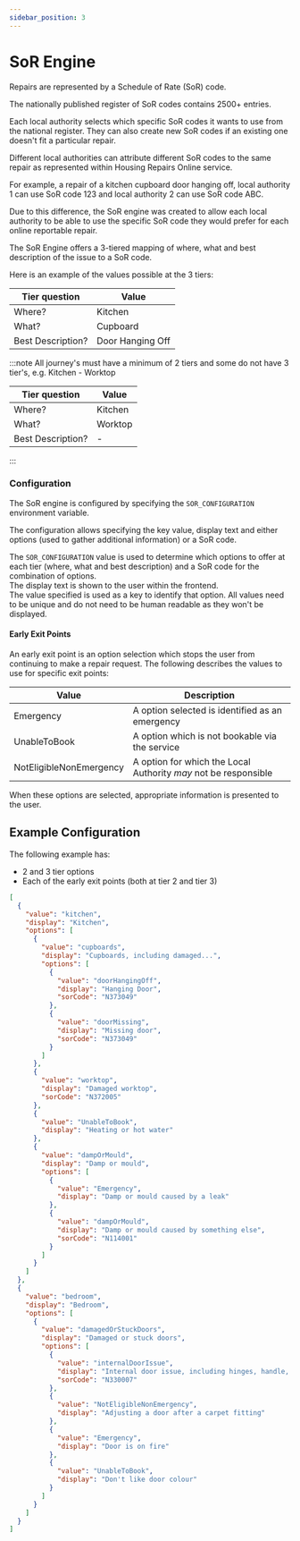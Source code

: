 ```yaml
---
sidebar_position: 3
---
```


# SoR Engine

Repairs are represented by a Schedule of Rate (SoR) code.

The nationally published register of SoR codes contains 2500+ entries.

Each local authority selects which specific SoR codes it wants to use from the national register.
They can also create new SoR codes if an existing one doesn't fit a particular repair.

Different local authorities can attribute different SoR codes to the same repair as represented within Housing Repairs Online service.

For example, a repair of a kitchen cupboard door hanging off, local authority 1 can use SoR code 123 and local authority 2 can use SoR code ABC.

Due to this difference, the SoR engine was created to allow each local authority to be able to use the specific SoR code they would prefer for each online reportable repair.

The SoR Engine offers a 3-tiered mapping of where, what and best description of the issue to a SoR code.

Here is an example of the values possible at the 3 tiers:

| Tier question     | Value            |
|-------------------|------------------|
| Where?            | Kitchen          |
| What?             | Cupboard         |
| Best Description? | Door Hanging Off |

:::note
All journey's must have a minimum of 2 tiers and some do not have 3 tier's, e.g. Kitchen - Worktop

| Tier question     | Value            |
|-------------------|------------------|
| Where?            | Kitchen          |
| What?             | Worktop          |
| Best Description? | -                |
:::

### Configuration
The SoR engine is configured by specifying the `SOR_CONFIGURATION` environment variable.

The configuration allows specifying the key value, display text and either options (used to gather additional information) or a SoR code.

The `SOR_CONFIGURATION` value is used to determine which options to offer at each tier (where, what and best description) and a SoR code for the combination of options.  
The display text is shown to the user within the frontend.  
The value specified is used as a key to identify that option. All values need to be unique and do not need to be human readable as they won't be displayed.

#### Early Exit Points
An early exit point is an option selection which stops the user from continuing to make a repair request.
The following describes the values to use for specific exit points:

| Value                   | Description                                                     |
|-------------------------|-----------------------------------------------------------------|
| Emergency               | A option selected is identified as an emergency                 |
| UnableToBook            | A option which is not bookable via the service                  |
| NotEligibleNonEmergency | A option for which the Local Authority _may_ not be responsible |


When these options are selected, appropriate information is presented to the user.

## Example Configuration
The following example has:
- 2 and 3 tier options
- Each of the early exit points (both at tier 2 and tier 3)

```JSON
[
  {
    "value": "kitchen",
    "display": "Kitchen",
    "options": [
      {
        "value": "cupboards",
        "display": "Cupboards, including damaged...",
        "options": [
          {
            "value": "doorHangingOff",
            "display": "Hanging Door",
            "sorCode": "N373049"
          },
          {
            "value": "doorMissing",
            "display": "Missing door",
            "sorCode": "N373049"
          }
        ]
      },
      {
        "value": "worktop",
        "display": "Damaged worktop",
        "sorCode": "N372005"
      },
      {
        "value": "UnableToBook",
        "display": "Heating or hot water"
      },
      {
        "value": "dampOrMould",
        "display": "Damp or mould",
        "options": [
          {
            "value": "Emergency",
            "display": "Damp or mould caused by a leak"
          },
          {
            "value": "dampOrMould",
            "display": "Damp or mould caused by something else",
            "sorCode": "N114001"
          }
        ]
      }
    ]
  },
  {
    "value": "bedroom",
    "display": "Bedroom",
    "options": [
      {
        "value": "damagedOrStuckDoors",
        "display": "Damaged or stuck doors",
        "options": [
          {
            "value": "internalDoorIssue",
            "display": "Internal door issue, including hinges, handle, sticking",
            "sorCode": "N330007"
          },
          {
            "value": "NotEligibleNonEmergency",
            "display": "Adjusting a door after a carpet fitting"
          },
          {
            "value": "Emergency",
            "display": "Door is on fire"
          },
          {
            "value": "UnableToBook",
            "display": "Don't like door colour"
          }
        ]
      }
    ]
  }
]
```